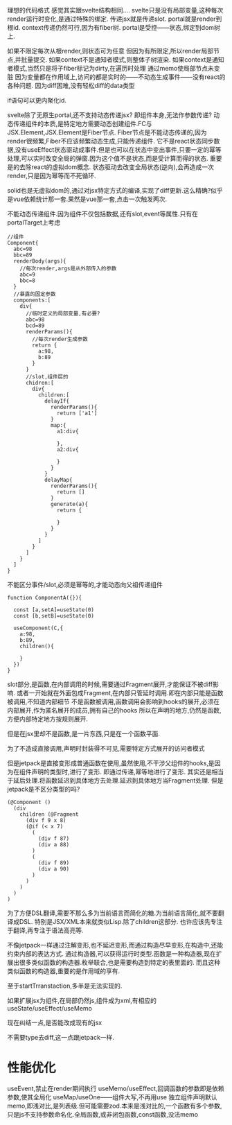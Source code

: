 

理想的代码格式
感觉其实跟svelte结构相同....
svelte只是没有局部变量,这种每次render运行时变化,是通过特殊的绑定.
传递jsx就是传递slot.
portal就是render到根id.
context传递仍然可行,因为有fiber树.
portal是受控——状态,绑定到dom树上.

如果不限定每次从根render,则状态可为任意
但因为有所限定,所以render局部节点,并批量提交.
如果context不是通知者模式,则整体子树渲染.
如果context是通知者模式,当然只是将子fiber标记为dirty,在遍历时处理
通过memo使局部节点未变脏
因为变量都在作用域上,访问的都是实时的——不动态生成事件——没有react的各种问题.
因为diff困难,没有轻松diff的data类型

if语句可以更内聚化id.


svelte除了无原生portal,还不支持动态传递jsx?
即组件本身,无法作参数传递?
动态传递组件的本质,是特定地方需要动态创建组件.FC与JSX.Element,JSX.Element是Fiber节点.
Fiber节点是不能动态传递的,因为render很频繁,Fiber不应该频繁动态生成,只能传递组件.
它不是react状态同步数据,没有useEffect状态驱动成事件.但是也可以在状态中变出事件,只要一定的幂等处理,可以实时改变全局的弹窗.因为这个值不是状态,而是受计算而得的状态.
重要是的去除react的虚拟dom概念.
状态驱动去改变全局状态(逆向),会再造成一次render,只是因为幂等而不死循环.

solid也是无虚拟dom的,通过对jsx特定方式的编译,实现了diff更新.这么精确?似乎是vue依赖统计那一套.果然是vue那一套,点击一次触发两次.


不能动态传递组件.因为组件不仅包括数据,还有slot,event等属性.只有在portalTarget上考虑
```
//组件
Component{
  abc=98
  bbc=89
  renderBody(args){
    //每次render,args是从外部传入的参数
    abc=9
    bbc=8
  }
  //暴露的固定参数
  components:[
    div{
      //临时定义的局部变量,有必要?
      abc=98
      bcd=89
      renderParams(){
        //每次render生成参数
        return {
          a:98,
          b:89
        }
      }
      //slot,组件层的
      chidren:[
        div{
          children:[
            delayIf{
              renderParams(){
                return ['a1']
              }
              map:{
                a1:div{

                },
                a2:div{

                }
              }
            }
            delayMap{
              renderParams(){
                return []
              }
              generate(a){
                return {

                }
              }
            }
          ]
        }
      ]
    }
  ]
}

```

不能区分事件/slot,必须是幂等的,才能动态向父祖传递组件

```
function ComponentA({}){

  const [a,setA]=useState(0)
  const [b,setB]=useState(0)

  useComponent(C,{
    a:98,
    b:89,
    children(){

    }
  })
}
```
slot部分,是函数,在内部调用的时候,需要通过Fragment展开,才能保证不被diff影响.
或者一开始就在外面包成Fragment,在内部只管延时调用.即在内部只能是函数被调用,不知道内部细节
不是函数被调用,函数调用会影响到hooks的展开,必须在内部展开,作为匿名展开的成员,拥有自己的hooks
所以在声明的地方,仍然是函数,方便内部特定地方按规则展开.

但是在jsx里却不是函数,是一片东西,只是在一个函数平面.

为了不造成直接调用,声明时封装得不可见,需要特定方式展开的访问者模式

但是jetpack是直接变形成普通函数在使用,虽然使用,不干涉父组件的hooks,是因为在组件声明的类型时,进行了变形.
即通过传递,幂等地进行了变形.
其实还是相当于延后处理.将函数延迟到具体地方去处理.延迟到具体地方当Fragment处理.
但是jetpack是不区分类型的吗?


```
(@Component ()
  (div 
    children (@Fragment
      (div f 9 x 8)
      (@if (< x 7)
        (
          (div f 87)
          (div a 88)
        )
        ( 
          (div f 89)
          (div a 90)
        )
      )
    )
  )
)

```

为了方便DSL翻译,需要不那么多为当前语言而简化的糖.为当前语言简化,就不要翻译成DSL.
特别是JSX/XML本来就类似Lisp.除了children这部分.
也许应该先专注于翻译,再专注于语法高亮等.

不像jetpack一样通过注解变形,也不延迟变形,而通过构造尽早变形,在构造中,还能约束内部的表达方式.
通过构造器,可以获得运行时类型.函数是一种构造器,现在扩展出很多类似函数的构造器.枚举联合,也是需要构造到特定的表里面的.
而且这种类似函数的构造器,重要的是作用域的享有.


至于startTrranstaction,多半是无法实现的.

如果扩展jsx为组件,在局部仍然js,组件成为xml,有相应的useState/useEffect/useMemo

现在纠结一点,是否能改成现有的jsx

不需要type去diff,这一点跟jetpack一样.


# 性能优化

useEvent,禁止在render期间执行
useMemo/useEffect,回调函数的参数即是依赖参数,使其全局化
useMap/useOne——组件大写,不再用use
独立组件声明默认memo,即浅对比,是列表级.但可能需要zod.本来是浅对比的,一个函数有多个参数,只是js不支持参数命名化.全局函数,或非闭包函数,const函数,没法memo